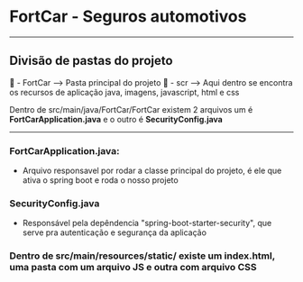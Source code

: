 # FortCar - Seguros automotivos

---

## Divisão de pastas do projeto

📂 - FortCar --> Pasta principal do projeto
📂 - scr --> Aqui dentro se encontra os recursos de aplicação java, imagens, javascript, html e css

Dentro de src/main/java/FortCar/FortCar existem 2 arquivos um é <b>FortCarApplication.java</b> e o outro é <b>SecurityConfig.java</b>

---

### FortCarApplication.java:
- Arquivo responsavel por rodar a classe principal do projeto, é ele que ativa o spring boot e roda o nosso projeto

### SecurityConfig.java
- Responsável pela depêndencia "spring-boot-starter-security", que serve pra autenticação e segurança da aplicação

### Dentro de src/main/resources/static/ existe um index.html, uma pasta com um arquivo JS e outra com arquivo CSS